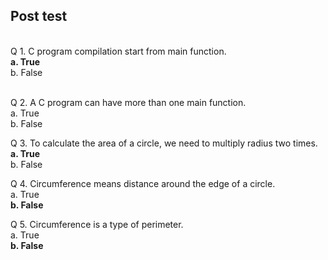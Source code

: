 ## Post test
<br>
Q 1. C program compilation start from main function.<br>
<b>a. True<br></b>
b. False<br><br>

Q 2. A C program can have more than one main function.<br>
a. True<br>
b. False<br>

Q 3. To calculate the area of a circle, we need to multiply radius two times.<br>
<b>a. True<br></b>
b. False<br>

Q 4. Circumference means distance around the edge of a circle.<br>
a. True<br>
<b>b. False<br></b>

Q 5.  Circumference is a type of perimeter.<br>
a. True<br>
<b>b. False<br></b>